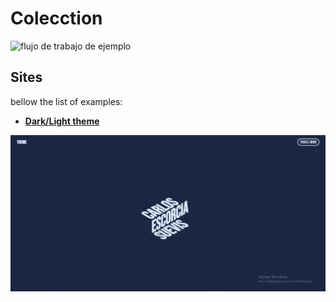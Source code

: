 # Colecction
![flujo de trabajo de ejemplo](https://github.com/escorcia21/Colection/actions/workflows/main.yml/badge.svg)



## Sites
bellow the list of examples:
- [**Dark/Light theme**](https://escorcia21.github.io/Colection/theme/)
<img src="./imgs/toggle.png"  alt="Theme"/>